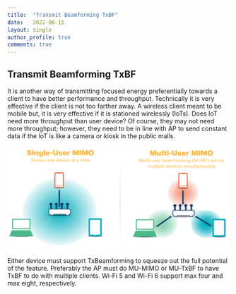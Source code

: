 ```yaml
---
title:  "Transmit Beamforming TxBF"
date:   2022-06-15
layout: single
author_profile: true
comments: true
---
```


## Transmit Beamforming TxBF

It is another way of transmitting focused energy preferentially towards a client to have better performance and throughput. Technically it is very effective if the client is not too farther away. A wireless client meant to be mobile but, it is very effective if it is stationed wirelessly (IoTs). Does IoT need more throughput than user device? Of course, they may not need more throughput; however, they need to be in line with AP to send constant data if the IoT is like a camera or kiosk in the public malls.

![TXBF](/assets/images/txbf.png)

Either device must support TxBeamforming to squeeze out the full potential of the feature. Preferably the AP must do MU-MIMO or MU-TxBF to have TxBF to do with multiple clients. Wi-Fi 5 and Wi-Fi 6 support max four and max eight, respectively.